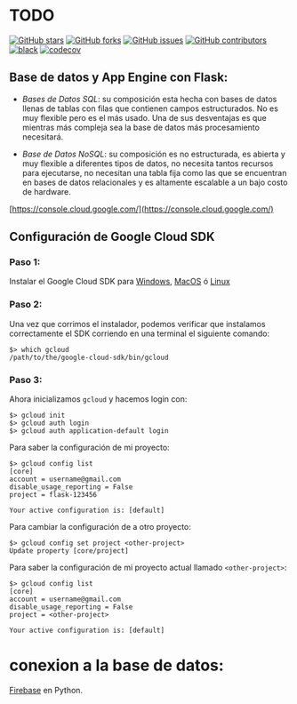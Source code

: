 # TODO

[![GitHub stars](https://img.shields.io/github/stars/juniors90/TODO)](https://github.com/juniors90/TODO/stargazers)
[![GitHub forks](https://img.shields.io/github/forks/juniors90/TODO)](https://github.com/juniors90/TODO/network)
[![GitHub issues](https://img.shields.io/github/issues/juniors90/TODO)](https://github.com/juniors90/TODO/issues)
[![GitHub contributors](https://img.shields.io/github/contributors/juniors90/TODO?color=green)](https://github.com/juniors90/TODO/graphs/contributors)
[![black](https://img.shields.io/badge/code%20style-black-000000.svg)](https://github.com/psf/black)
[![codecov](https://codecov.io/gh/juniors90/TODO/branch/main/graph/badge.svg?token=zg5NMZ47Rg)](https://codecov.io/gh/juniors90/TODO)


## Base de datos y App Engine con Flask:

- *Bases de Datos SQL*: su composición esta hecha con bases de datos llenas de tablas con filas que contienen campos estructurados. No es muy flexible pero es el más usado. Una de sus desventajas es que mientras más compleja sea la base de datos más procesamiento necesitará.

- *Base de Datos NoSQL*: su composición es no estructurada, es abierta y muy flexible a diferentes tipos de datos, no necesita tantos recursos para ejecutarse, no necesitan una tabla fija como las que se encuentran en bases de datos relacionales y es altamente escalable a un bajo costo de hardware.


[https://console.cloud.google.com/](https://console.cloud.google.com/)

## Configuración de Google Cloud SDK

### Paso 1:

Instalar el Google Cloud SDK para [Windows](https://cloud.google.com/sdk/docs/quickstart-windows), [MacOS](https://cloud.google.com/sdk/docs/quickstart-macos) ó [Linux](https://cloud.google.com/sdk/docs/quickstart-linux)

### Paso 2:

Una vez que corrimos el instalador, podemos verificar que instalamos correctamente el SDK corriendo en una terminal el siguiente comando:

```
$> which gcloud
/path/to/the/google-cloud-sdk/bin/gcloud
```

### Paso 3:

Ahora inicializamos `gcloud` y hacemos login con:

```
$> gcloud init
$> gcloud auth login
$> gcloud auth application-default login
```

Para saber la configuración de mi proyecto:

```
$> gcloud config list
[core]
account = username@gmail.com
disable_usage_reporting = False
project = flask-123456

Your active configuration is: [default]
```

Para cambiar la configuración de a otro proyecto:

```
$> gcloud config set project <other-project>
Update property [core/project]
```

Para saber la configuración de mi proyecto actual llamado `<other-project>`:

```
$> gcloud config list
[core]
account = username@gmail.com
disable_usage_reporting = False
project = <other-project>

Your active configuration is: [default]
``` 

# conexion a la base de datos:

[Firebase](https://firebase.google.com/docs/admin/setup/#python) en Python.